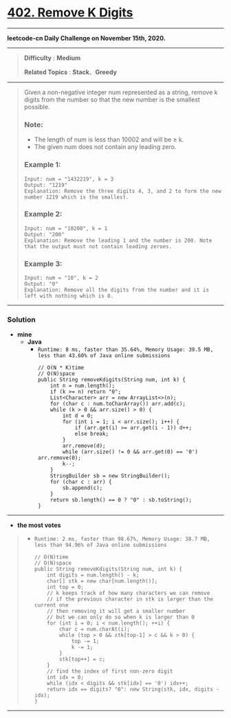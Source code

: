 # [402. Remove K Digits](https://leetcode.com/problems/remove-k-digits/)

---

**leetcode-cn Daily Challenge on November 15th, 2020.**

---

> **Difficulty** : **Medium**
>
> **Related Topics** : **Stack**、**Greedy**

---

> Given a non-negative integer num represented as a string, remove k digits from the number so that the new number is the smallest possible.
>
> ### Note:
> * The length of num is less than 10002 and will be ≥ k.
> * The given num does not contain any leading zero.
>
> ### Example 1:
> ```
> Input: num = "1432219", k = 3
> Output: "1219"
> Explanation: Remove the three digits 4, 3, and 2 to form the new number 1219 which is the smallest.
> ```
>
> ### Example 2:
> ```
> Input: num = "10200", k = 1
> Output: "200"
> Explanation: Remove the leading 1 and the number is 200. Note that the output must not contain leading zeroes.
> ```
>
> ### Example 3:
> ```
> Input: num = "10", k = 2
> Output: "0"
> Explanation: Remove all the digits from the number and it is left with nothing which is 0.
> ```

---


### Solution
* **mine**
  * **Java**
    * `Runtime: 8 ms, faster than 35.64%, Memory Usage: 39.5 MB, less than 43.60% of Java online submissions`
      ```
      // O(N * K)time
      // O(N)space
      public String removeKdigits(String num, int k) {
          int n = num.length();
          if (k >= n) return "0";
          List<Character> arr = new ArrayList<>(n);
          for (char c : num.toCharArray()) arr.add(c);
          while (k > 0 && arr.size() > 0) {
              int d = 0;
              for (int i = 1; i < arr.size(); i++) {
                  if (arr.get(i) >= arr.get(i - 1)) d++;
                  else break;
              }
              arr.remove(d);
              while (arr.size() != 0 && arr.get(0) == '0') arr.remove(0);
              k--;
          }
          StringBuilder sb = new StringBuilder();
          for (char c : arr) {
              sb.append(c);
          }
          return sb.length() == 0 ? "0" : sb.toString();
      }
      ```

---


* **the most votes**
>  * `Runtime: 2 ms, faster than 98.67%, Memory Usage: 38.7 MB, less than 94.96% of Java online submissions`
>    ```
>    // O(N)time
>    // O(N)space
>    public String removeKdigits(String num, int k) {
>        int digits = num.length() - k;
>        char[] stk = new char[num.length()];
>        int top = 0;
>        // k keeps track of how many characters we can remove
>        // if the previous character in stk is larger than the current one
>        // then removing it will get a smaller number
>        // but we can only do so when k is larger than 0
>        for (int i = 0; i < num.length(); ++i) {
>            char c = num.charAt(i);
>            while (top > 0 && stk[top-1] > c && k > 0) {
>                top -= 1;
>                k -= 1;
>            }
>            stk[top++] = c;
>        }
>        // find the index of first non-zero digit
>        int idx = 0;
>        while (idx < digits && stk[idx] == '0') idx++;
>        return idx == digits? "0": new String(stk, idx, digits - idx);
>    }
>    ```

---


